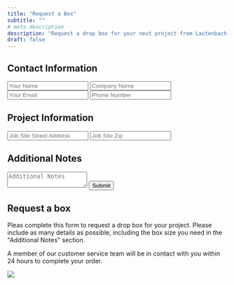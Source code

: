 ```yaml
---
title: "Request a Box"
subtitle: ""
# meta description
description: "Request a drop box for your next project from Lautenbach Recycling"
draft: false
---
```


<section class="section bg-white">
  <div class="container">
    <div class="row">
      <div class="col-lg-7 mb-4 mb-lg-0">
        <form name="contact" method="POST" data-netlify="true">
        <h2>Contact Information</h2>
          <input type="text" class="form-control mb-3" id="name" name="name" placeholder="Your Name">
          <input type="text" class="form-control mb-3" id="orgName" name="orgName" placeholder="Company Name">
          <input type="email" class="form-control mb-3" id="mail" name="mail" placeholder="Your Email">
          <input type="tel" class="form-control mb-3" id="phoneNumber" name="phoneNumber" placeholder="Phone Number">
        <h2>Project Information</h2>
          <input type="text" class="form-control mb-3" id="siteAddress" name="siteAddress" placeholder="Job Site Street Address">
          <input type="text" class="form-control mb-3" id="siteCity" name="siteCity" placeholder="Job Site Zip">
        <h2>Additional Notes</h2>
            <textarea name="message" id="message" class="form-control mb-3" placeholder="Additional Notes"></textarea>
            <button type="submit" value="send" class="btn btn-primary">Submit</button>
        </form>
      </div>
      <div class="col-lg-5 content">
        <h2>Request a box</h2>
        <p>Pleas complete this form to request a drop box for your project. Please include as many details as possible, including the box size you need in the "Additional Notes" section.</p>
        <p>A member of our customer service team will be in contact with you within 24 hours to complete your order.</p>
        <img class="img-fluid" src="../../images/box-request.svg">
      </div>
    </div>
  </div>
</section>
